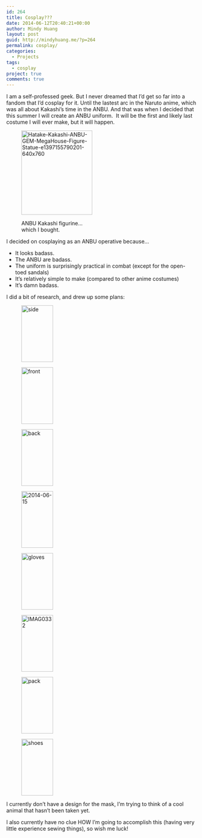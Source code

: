 ```yaml
---
id: 264
title: Cosplay???
date: 2014-06-12T20:40:21+00:00
author: Mindy Huang
layout: post
guid: http://mindyhuang.me/?p=264
permalink: cosplay/
categories:
  - Projects
tags:
  - cosplay
project: true
comments: true
---
```

I am a self-professed geek. But I never dreamed that I&#8217;d get so far into a fandom that I&#8217;d cosplay for it. Until the lastest arc in the Naruto anime, which was all about Kakashi&#8217;s time in the ANBU. And that was when I decided that this summer I will create an ANBU uniform.  It will be the first and likely last costume I will ever make, but it will happen.<figure id="attachment_274" style="width: 188px" class="wp-caption alignnone">

<img class="wp-image-274" src="http://mindyhuang.me/wp-content/uploads/Hatake-Kakashi-ANBU-GEM-MegaHouse-Figure-Statue-e1397155790201-640x760-126x150.jpg" alt="Hatake-Kakashi-ANBU-GEM-MegaHouse-Figure-Statue-e1397155790201-640x760" width="188" height="223" /><figcaption class="wp-caption-text">ANBU Kakashi figurine&#8230;which I bought.</figcaption></figure> 

I decided on cosplaying as an ANBU operative because&#8230;

  * It looks badass.
  * The ANBU are badass.
  * The uniform is surprisingly practical in combat (except for the open-toed sandals)
  * It&#8217;s relatively simple to make (compared to other anime costumes)
  * It&#8217;s damn badass.

I did a bit of research, and drew up some plans:

<div id='gallery-1' class='gallery galleryid-264 gallery-columns-3 gallery-size-thumbnail'>
  <figure class='gallery-item'> 
  
  <div class='gallery-icon portrait'>
    <a href='http://mindyhuang.me/cosplay/side/'><img width="84" height="150" src="http://mindyhuang.me/wp-content/uploads/side-84x150.jpg" class="attachment-thumbnail size-thumbnail" alt="side" /></a>
  </div></figure><figure class='gallery-item'> 
  
  <div class='gallery-icon portrait'>
    <a href='http://mindyhuang.me/cosplay/front/'><img width="84" height="150" src="http://mindyhuang.me/wp-content/uploads/front-84x150.jpg" class="attachment-thumbnail size-thumbnail" alt="front" /></a>
  </div></figure><figure class='gallery-item'> 
  
  <div class='gallery-icon portrait'>
    <a href='http://mindyhuang.me/cosplay/back/'><img width="84" height="150" src="http://mindyhuang.me/wp-content/uploads/back-84x150.jpg" class="attachment-thumbnail size-thumbnail" alt="back" /></a>
  </div></figure><figure class='gallery-item'> 
  
  <div class='gallery-icon portrait'>
    <a href='http://mindyhuang.me/cosplay/2014-06-15/'><img width="84" height="150" src="http://mindyhuang.me/wp-content/uploads/2014-06-15-84x150.jpg" class="attachment-thumbnail size-thumbnail" alt="2014-06-15" /></a>
  </div></figure><figure class='gallery-item'> 
  
  <div class='gallery-icon portrait'>
    <a href='http://mindyhuang.me/cosplay/gloves/'><img width="84" height="150" src="http://mindyhuang.me/wp-content/uploads/gloves-84x150.jpg" class="attachment-thumbnail size-thumbnail" alt="gloves" /></a>
  </div></figure><figure class='gallery-item'> 
  
  <div class='gallery-icon portrait'>
    <a href='http://mindyhuang.me/cosplay/imag0332-2/'><img width="84" height="150" src="http://mindyhuang.me/wp-content/uploads/IMAG03321-84x150.jpg" class="attachment-thumbnail size-thumbnail" alt="IMAG0332" /></a>
  </div></figure><figure class='gallery-item'> 
  
  <div class='gallery-icon portrait'>
    <a href='http://mindyhuang.me/cosplay/pack/'><img width="84" height="150" src="http://mindyhuang.me/wp-content/uploads/pack-84x150.jpg" class="attachment-thumbnail size-thumbnail" alt="pack" /></a>
  </div></figure><figure class='gallery-item'> 
  
  <div class='gallery-icon portrait'>
    <a href='http://mindyhuang.me/cosplay/shoes/'><img width="84" height="150" src="http://mindyhuang.me/wp-content/uploads/shoes-84x150.jpg" class="attachment-thumbnail size-thumbnail" alt="shoes" /></a>
  </div></figure>
</div>

I currently don&#8217;t have a design for the mask, I&#8217;m trying to think of a cool animal that hasn&#8217;t been taken yet.

I also currently have no clue HOW I&#8217;m going to accomplish this (having very little experience sewing things), so wish me luck!